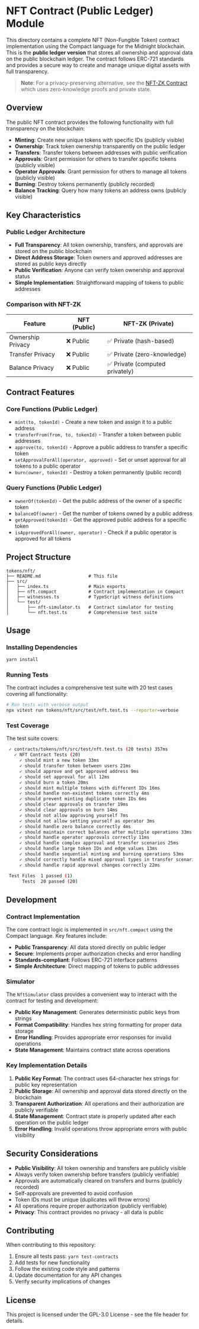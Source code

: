 <!--
NFT Contract Documentation
Author: Ricardo Rius
License: GPL-3.0

Copyright (C) 2025 Ricardo Rius

This program is free software: you can redistribute it and/or modify
it under the terms of the GNU General Public License as published by
the Free Software Foundation, either version 3 of the License, or
(at your option) any later version.

This program is distributed in the hope that it will be useful,
but WITHOUT ANY WARRANTY; without even the implied warranty of
MERCHANTABILITY or FITNESS FOR A PARTICULAR PURPOSE. See the
GNU General Public License for more details.

You should have received a copy of the GNU General Public License
along with this program. If not, see <https://www.gnu.org/licenses/>.

DISCLAIMER: This software is provided "as is" without any warranty.
Use at your own risk. The author assumes no responsibility for any
damages or losses arising from the use of this software.
-->

# NFT Contract (Public Ledger)  Module

This directory contains a complete NFT (Non-Fungible Token) contract implementation using the Compact language for the Midnight blockchain. This is the **public ledger version** that stores all ownership and approval data on the public blockchain ledger. The contract follows ERC-721 standards and provides a secure way to create and manage unique digital assets with full transparency.

> **Note**: For a privacy-preserving alternative, see the [NFT-ZK Contract](../nft-zk/) which uses zero-knowledge proofs and private state.

## Overview

The public NFT contract provides the following functionality with full transparency on the blockchain:

- **Minting**: Create new unique tokens with specific IDs (publicly visible)
- **Ownership**: Track token ownership transparently on the public ledger
- **Transfers**: Transfer tokens between addresses with public verification
- **Approvals**: Grant permission for others to transfer specific tokens (publicly visible)
- **Operator Approvals**: Grant permission for others to manage all tokens (publicly visible)
- **Burning**: Destroy tokens permanently (publicly recorded)
- **Balance Tracking**: Query how many tokens an address owns (publicly visible)

## Key Characteristics

### Public Ledger Architecture

- **Full Transparency**: All token ownership, transfers, and approvals are stored on the public blockchain
- **Direct Address Storage**: Token owners and approved addresses are stored as public keys directly
- **Public Verification**: Anyone can verify token ownership and approval status
- **Simple Implementation**: Straightforward mapping of tokens to public addresses

### Comparison with NFT-ZK

| Feature           | NFT (Public) | NFT-ZK (Private)                |
| ----------------- | ------------ | ------------------------------- |
| Ownership Privacy | ❌ Public    | ✅ Private (hash-based)         |
| Transfer Privacy  | ❌ Public    | ✅ Private (zero-knowledge)     |
| Balance Privacy   | ❌ Public    | ✅ Private (computed privately) |

## Contract Features

### Core Functions (Public Ledger)

- `mint(to, tokenId)` - Create a new token and assign it to a public address
- `transferFrom(from, to, tokenId)` - Transfer a token between public addresses
- `approve(to, tokenId)` - Approve a public address to transfer a specific token
- `setApprovalForAll(operator, approved)` - Set or unset approval for all tokens to a public operator
- `burn(owner, tokenId)` - Destroy a token permanently (public record)

### Query Functions (Public Ledger)

- `ownerOf(tokenId)` - Get the public address of the owner of a specific token
- `balanceOf(owner)` - Get the number of tokens owned by a public address
- `getApproved(tokenId)` - Get the approved public address for a specific token
- `isApprovedForAll(owner, operator)` - Check if a public operator is approved for all tokens

## Project Structure

```
tokens/nft/
├── README.md                  # This file
├── src/
│   ├── index.ts               # Main exports
│   ├── nft.compact            # Contract implementation in Compact
│   ├── witnesses.ts           # TypeScript witness definitions
│   └── test/
│       ├── nft-simulator.ts   # Contract simulator for testing
│       └── nft.test.ts        # Comprehensive test suite
```

## Usage

### Installing Dependencies

```bash
yarn install
```

### Running Tests

The contract includes a comprehensive test suite with 20 test cases covering all functionality:

```bash
# Run tests with verbose output
npx vitest run tokens/nft/src/test/nft.test.ts --reporter=verbose
```

### Test Coverage

The test suite covers:

```bash
 ✓ contracts/tokens/nft/src/test/nft.test.ts (20 tests) 357ms
   ✓ NFT Contract Tests (20)
     ✓ should mint a new token 33ms
     ✓ should transfer token between users 21ms
     ✓ should approve and get approved address 9ms
     ✓ should set approval for all 12ms
     ✓ should burn a token 20ms
     ✓ should mint multiple tokens with different IDs 16ms
     ✓ should handle non-existent tokens correctly 4ms
     ✓ should prevent minting duplicate token IDs 6ms
     ✓ should clear approvals on transfer 19ms
     ✓ should clear approvals on burn 14ms
     ✓ should not allow approving yourself 7ms
     ✓ should not allow setting yourself as operator 3ms
     ✓ should handle zero balance correctly 4ms
     ✓ should maintain correct balances after multiple operations 33ms
     ✓ should handle operator approvals correctly 11ms
     ✓ should handle complex approval and transfer scenarios 25ms
     ✓ should handle large token IDs and edge values 13ms
     ✓ should handle sequential minting and burning operations 53ms
     ✓ should correctly handle mixed approval types in transfer scenarios 29ms
     ✓ should handle rapid approval changes correctly 22ms

 Test Files  1 passed (1)
      Tests  20 passed (20)
```

## Development

### Contract Implementation

The core contract logic is implemented in `src/nft.compact` using the Compact language. Key features include:

- **Public Transparency**: All data stored directly on public ledger
- **Secure**: Implements proper authorization checks and error handling
- **Standards-compliant**: Follows ERC-721 interface patterns
- **Simple Architecture**: Direct mapping of tokens to public addresses

### Simulator

The `NftSimulator` class provides a convenient way to interact with the contract for testing and development:

- **Public Key Management**: Generates deterministic public keys from strings
- **Format Compatibility**: Handles hex string formatting for proper data storage
- **Error Handling**: Provides appropriate error responses for invalid operations
- **State Management**: Maintains contract state across operations

### Key Implementation Details

1. **Public Key Format**: The contract uses 64-character hex strings for public key representation
2. **Public Storage**: All ownership and approval data stored directly on the blockchain
3. **Transparent Authorization**: All operations and their authorization are publicly verifiable
4. **State Management**: Contract state is properly updated after each operation on the public ledger
5. **Error Handling**: Invalid operations throw appropriate errors with public visibility

## Security Considerations

- **Public Visibility**: All token ownership and transfers are publicly visible
- Always verify token ownership before transfers (publicly verifiable)
- Approvals are automatically cleared on transfers and burns (publicly recorded)
- Self-approvals are prevented to avoid confusion
- Token IDs must be unique (duplicates will throw errors)
- All operations require proper authorization (publicly verifiable)
- **Privacy**: This contract provides no privacy - all data is public

## Contributing

When contributing to this repository:

1. Ensure all tests pass: `yarn test-contracts`
2. Add tests for new functionality
3. Follow the existing code style and patterns
4. Update documentation for any API changes
5. Verify security implications of changes

## License

This project is licensed under the GPL-3.0 License - see the file header for details.
